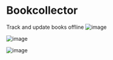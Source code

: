 # Bookcollector
Track and update books offline
![image](https://github.com/haimon0/Bookcollector/assets/155584350/cf2b97b5-d7bd-4b74-8bb0-4756520c4936)

![image](https://github.com/haimon0/Bookcollector/assets/155584350/c2bc2509-2bde-4aed-a730-7bb3a4c72c79)

![image](https://github.com/haimon0/Bookcollector/assets/155584350/88a34459-e294-4cef-8954-dbc51d6c2938)



